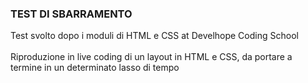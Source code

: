 ### TEST DI SBARRAMENTO

Test svolto dopo i moduli di HTML e CSS at Develhope Coding School
<br> <br>
Riproduzione in live coding di un layout in HTML e CSS, da portare a termine in un determinato lasso di tempo
